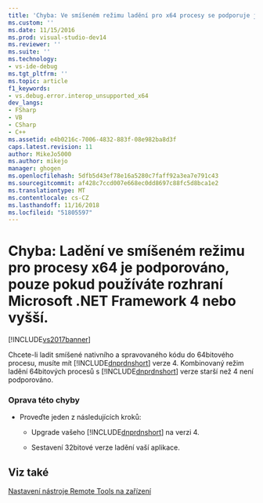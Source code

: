 ```yaml
---
title: 'Chyba: Ve smíšeném režimu ladění pro x64 procesy se podporuje jenom při použití rozhraní Microsoft .NET Framework 4 nebo vyšší. | Dokumentace Microsoftu'
ms.custom: ''
ms.date: 11/15/2016
ms.prod: visual-studio-dev14
ms.reviewer: ''
ms.suite: ''
ms.technology:
- vs-ide-debug
ms.tgt_pltfrm: ''
ms.topic: article
f1_keywords:
- vs.debug.error.interop_unsupported_x64
dev_langs:
- FSharp
- VB
- CSharp
- C++
ms.assetid: e4b0216c-7006-4832-883f-08e982ba8d3f
caps.latest.revision: 11
author: MikeJo5000
ms.author: mikejo
manager: ghogen
ms.openlocfilehash: 5dfb5d43ef78e16a5280c7faff92a3ea7e791c43
ms.sourcegitcommit: af428c7ccd007e668ec0dd8697c88fc5d8bca1e2
ms.translationtype: MT
ms.contentlocale: cs-CZ
ms.lasthandoff: 11/16/2018
ms.locfileid: "51805597"
---
```

# <a name="error-mixed-mode-debugging-for-x64-processes-is-supported-only-when-using-microsoft-net-framework-4-or-greater"></a>Chyba: Ladění ve smíšeném režimu pro procesy x64 je podporováno, pouze pokud používáte rozhraní Microsoft .NET Framework 4 nebo vyšší.
[!INCLUDE[vs2017banner](../includes/vs2017banner.md)]

Chcete-li ladit smíšené nativního a spravovaného kódu do 64bitového procesu, musíte mít [!INCLUDE[dnprdnshort](../includes/dnprdnshort-md.md)] verze 4. Kombinovaný režim ladění 64bitových procesů s [!INCLUDE[dnprdnshort](../includes/dnprdnshort-md.md)] verze starší než 4 není podporováno.  
  
### <a name="to-correct-this-error"></a>Oprava této chyby  
  
-   Proveďte jeden z následujících kroků:  
  
    -   Upgrade vašeho [!INCLUDE[dnprdnshort](../includes/dnprdnshort-md.md)] na verzi 4.  
  
    -   Sestavení 32bitové verze ladění vaší aplikace.  
  
## <a name="see-also"></a>Viz také  
 [Nastavení nástroje Remote Tools na zařízení](http://msdn.microsoft.com/library/90f45630-0d26-4698-8c1f-63f85a12db9c)



